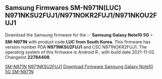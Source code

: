 <h2>Samsung Firmwares SM-N971N(LUC) N971NKSU2FUJ1/N971NOKR2FUJ1/N971NKOU2FUJ1</h2>
Download the Samsung firmware for the ✅ <strong>Samsung Galaxy Note10 5G </strong> ⭐ <strong>SM-N971N</strong> with product code <strong>LUC</strong> <strong> from South Korea</strong>. This firmware has version number PDA <strong>N971NKSU2FUJ1</strong> and CSC N971NOKR2FUJ1. The operating system of this firmware is Android R , with build date 2021-11-02. Changelist <strong>22784408</strong>.


[SM-N971N](https://samfirm.shop/samsung/model/SM-N971N)
[N971NKSU2FUJ1](https://samfirm.shop/samsung/pda/N971NKSU2FUJ1)
[Download Firmware Samsung Galaxy Note10 5G SM-N971N](https://samfirm.shop/samsung/firmware/470372)
